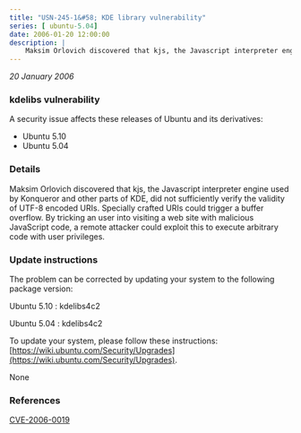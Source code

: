 ```yaml
---
title: "USN-245-1&#58; KDE library vulnerability"
series: [ ubuntu-5.04]
date: 2006-01-20 12:00:00
description: |
    Maksim Orlovich discovered that kjs, the Javascript interpreter engine used by Konqueror and other parts of KDE, did not sufficiently verify the validity of UTF-8 encoded URIs. Specially crafted URIs could trigger a buffer overflow. By tricking an user into visiting a web site with malicious JavaScript code, a remote attacker could exploit this to execute arbitrary code with user privileges.
--- 
```

 
 

*20 January 2006*

### kdelibs vulnerability

A security issue affects these releases of Ubuntu and its derivatives:

* Ubuntu 5.10
* Ubuntu 5.04

### Details

Maksim Orlovich discovered that kjs, the Javascript interpreter engine used by Konqueror and other parts of KDE, did not sufficiently verify the validity of UTF-8 encoded URIs. Specially crafted URIs could trigger a buffer overflow. By tricking an user into visiting a web site with malicious JavaScript code, a remote attacker could exploit this to execute arbitrary code with user privileges.

### Update instructions

The problem can be corrected by updating your system to the following package version:

Ubuntu 5.10
 : kdelibs4c2 

Ubuntu 5.04
 : kdelibs4c2 

To update your system, please follow these instructions: [https://wiki.ubuntu.com/Security/Upgrades](https://wiki.ubuntu.com/Security/Upgrades).

None

### References

 
 [CVE-2006-0019](http://people.ubuntu.com/~ubuntu-security/cve/CVE-2006-0019)
 

